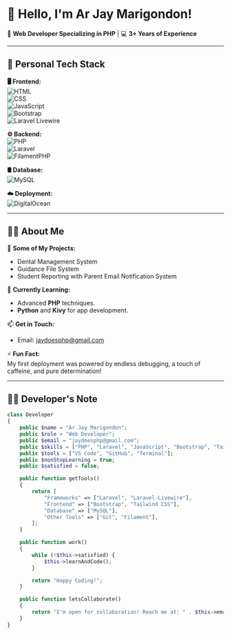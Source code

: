 # 👋 Hello, I'm Ar Jay Marigondon!  
🎯 **Web Developer Specializing in PHP** | 💻 **3+ Years of Experience**  

---

## 🚀 Personal Tech Stack  

**🖥️ Frontend:**  
![HTML](https://img.shields.io/badge/HTML5-E34F26?style=for-the-badge&logo=html5&logoColor=white)  
![CSS](https://img.shields.io/badge/CSS3-1572B6?style=for-the-badge&logo=css3&logoColor=white)  
![JavaScript](https://img.shields.io/badge/JavaScript-F7DF1E?style=for-the-badge&logo=javascript&logoColor=black)  
![Bootstrap](https://img.shields.io/badge/Bootstrap-563D7C?style=for-the-badge&logo=bootstrap&logoColor=white)  
![Laravel Livewire](https://img.shields.io/badge/Laravel%20Livewire-4E56A6?style=for-the-badge&logo=laravel&logoColor=white)  

**⚙️ Backend:**  
![PHP](https://img.shields.io/badge/PHP-777BB4?style=for-the-badge&logo=php&logoColor=white)  
![Laravel](https://img.shields.io/badge/Laravel-FF2D20?style=for-the-badge&logo=laravel&logoColor=white)  
![FilamentPHP](https://img.shields.io/badge/FilamentPHP-0078D7?style=for-the-badge&logo=php&logoColor=white)  

**🛢️ Database:**  
![MySQL](https://img.shields.io/badge/MySQL-4479A1?style=for-the-badge&logo=mysql&logoColor=white)  

**☁️ Deployment:**  
![DigitalOcean](https://img.shields.io/badge/Digital%20Ocean-0080FF?style=for-the-badge&logo=digitalocean&logoColor=white)  

---

## 👨‍💻 About Me  
🔭 **Some of My Projects:**  
- Dental Management System
- Guidance File System
- Student Reporting with Parent Email Notification System

🌱 **Currently Learning:**  
- Advanced **PHP** techniques.  
- **Python** and **Kivy** for app development.  

📫 **Get in Touch:**  
- Email: [jaydoesphp@gmail.com](mailto:jaydoesphp@gmail.com)  

⚡ **Fun Fact:**  
My first deployment was powered by endless debugging, a touch of caffeine, and pure determination!  

---

## 🧑‍💻 Developer's Note  

```php
class Developer
{
    public $name = "Ar Jay Marigondon";
    public $role = "Web Developer";
    public $email = "jaydoesphp@gmail.com";
    public $skills = ["PHP", "Laravel", "JavaScript", "Bootstrap", "Tailwind CSS", "MySQL"];
    public $tools = ["VS Code", "GitHub", "Terminal"];
    public $nonStopLearning = true;
    public $satisfied = false;

    public function getTools()
    {
        return [
            "Frameworks" => ["Laravel", "Laravel-Livewire"],
            "Frontend" => ["Bootstrap", "Tailwind CSS"],
            "Database" => ["MySQL"],
            "Other Tools" => ["Git", "Filament"],
        ];
    }

    public function work()
    {
        while (!$this->satisfied) {
            $this->learnAndCode();
        }

        return "Happy Coding!";
    }

    public function letsCollaborate()
    {
        return "I'm open for collaboration! Reach me at: " . $this->email;
    }
}
